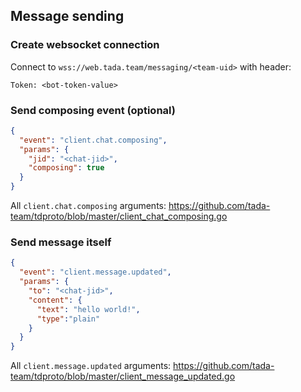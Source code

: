 ## Message sending

### Create websocket connection
Connect to `wss://web.tada.team/messaging/<team-uid>` with header:
```
Token: <bot-token-value>
```

### Send composing event (optional)

```json
{
  "event": "client.chat.composing",
  "params": {
    "jid": "<chat-jid>",
    "composing": true
  }
}
```

All `client.chat.composing` arguments: https://github.com/tada-team/tdproto/blob/master/client_chat_composing.go

### Send message itself

```json
{
  "event": "client.message.updated",
  "params": {
    "to": "<chat-jid>",
    "content": {
      "text": "hello world!",
      "type":"plain"
    }
  }
}
```

All `client.message.updated` arguments: https://github.com/tada-team/tdproto/blob/master/client_message_updated.go
